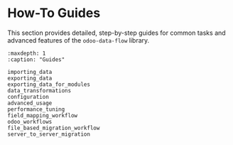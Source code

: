 # How-To Guides

This section provides detailed, step-by-step guides for common tasks and advanced features of the `odoo-data-flow` library.

```{toctree}
:maxdepth: 1
:caption: "Guides"

importing_data
exporting_data
exporting_data_for_modules
data_transformations
configuration
advanced_usage
performance_tuning
field_mapping_workflow
odoo_workflows
file_based_migration_workflow
server_to_server_migration

```
